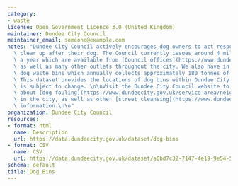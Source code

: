 ```yaml
---
category:
- waste
license: Open Government Licence 3.0 (United Kingdom)
maintainer: Dundee City Council
maintainer_email: someone@example.com
notes: "Dundee City Council actively encourages dog owners to act responsibly and\
  \ clear up after their dog. The Council currently issues around 4 million dog bags\
  \ a year which are available from [Council offices](https://www.dundeecity.gov.uk/service-area/neighbourhood-services/environment/dog-bags)\
  \ as well as many other outlets throughout the city. We also have in excess of 1300\
  \ dog waste bins which annually collects approximately 180 tonnes of dog waste.\
  \ This dataset provides the locations of dog bins within Dundee City. This dataset\
  \ is subject to change. \n\nVisit the Dundee City Council website to find out more\
  \ about [dog fouling](https://www.dundeecity.gov.uk/service-area/neighbourhood-services/community-safety-and-protection/dog-fouling)\
  \ in the city, as well as other [street cleansing](https://www.dundeecity.gov.uk/service-area/neighbourhood-services/environment/street-cleansing)\
  \ information.\n\n"
organization: Dundee City Council
resources:
- format: html
  name: Description
  url: https://data.dundeecity.gov.uk/dataset/dog-bins
- format: CSV
  name: CSV
  url: https://data.dundeecity.gov.uk/dataset/a0bd7c32-7147-4e19-9e54-5c73607e3875/resource/09605904-7402-404c-9287-023293461a39/download/dog-bins-locations.csv
schema: default
title: Dog Bins
---
```

